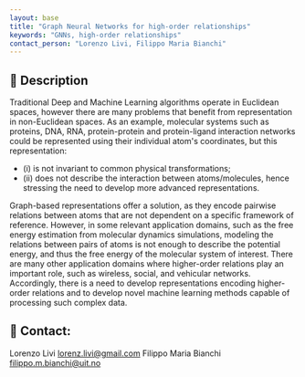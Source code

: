 ```yaml
---
layout: base
title: "Graph Neural Networks for high-order relationships"
keywords: "GNNs, high-order relationships"
contact_person: "Lorenzo Livi, Filippo Maria Bianchi"
---
```


## 📝 Description
Traditional Deep and Machine Learning algorithms operate in Euclidean spaces, however there are many problems that benefit from representation in non-Euclidean spaces. As an example, molecular systems such as proteins, DNA, RNA, protein-protein and protein-ligand interaction networks could be represented using their individual atom's coordinates, but this representation:

- (i) is not invariant to common physical transformations;
- (ii) does not describe the interaction between atoms/molecules, hence stressing the need to develop more advanced representations. 

Graph-based representations offer a solution, as they encode pairwise relations between atoms that are not dependent on a specific framework of reference. However, in some relevant application domains, such as the free energy estimation from molecular dynamics simulations, modeling the relations between pairs of atoms is not enough to describe the potential energy, and thus the free energy of the molecular system of interest. 
There are many other application domains where higher-order relations play an important role, such as wireless, social, and vehicular networks. Accordingly, there is a need to develop representations encoding higher-order relations and to develop novel machine learning methods capable of processing such complex data.


## 📨 Contact:
Lorenzo Livi <lorenz.livi@gmail.com>
Filippo Maria Bianchi <filippo.m.bianchi@uit.no>